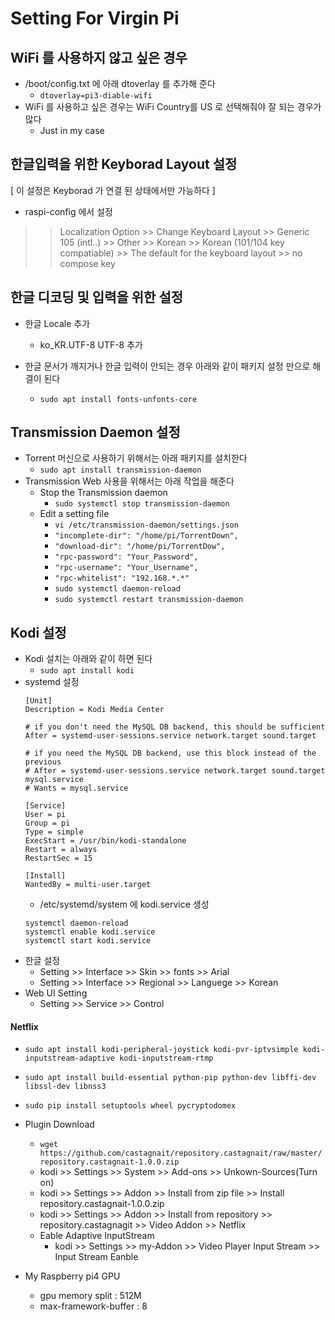 Setting For Virgin Pi
======================

WiFi 를 사용하지 않고 싶은 경우
--------------------------------
* /boot/config.txt 에 아래 dtoverlay 를 추가해 준다
	* `dtoverlay=pi3-diable-wifi`
* WiFi 를 사용하고 싶은 경우는 WiFi Country를 US 로 선택해줘야 잘 되는 경우가 많다
	* Just in my case


한글입력을 위한 Keyborad Layout 설정
--------------------------------
[ 이 설정은 Keyborad 가 연결 된 상태에서만 가능하다 ]
* raspi-config 에서 설정
>> Localization Option >>
>> Change Keyboard Layout >>
>> Generic 105 (intl..) >>
>> Other >>
>> Korean >>
>> Korean (101/104 key compatiable) >>
>> The default for the keyboard layout  >>
>> no compose key



한글 디코딩 및 입력을 위한 설정 
--------------------------------
* 한글 Locale 추가
	* ko_KR.UTF-8 UTF-8 추가

* 한글 문서가 깨지거나 한글 입력이 안되는 경우 아래와 같이 패키지 설정 만으로 해결이 된다

	* `sudo apt install fonts-unfonts-core`


Transmission Daemon 설정
--------------------------------

* Torrent 머신으로 사용하기 위해서는 아래 패키지를 설치한다 
	* `sudo apt install transmission-daemon`
* Transmission Web 사용을 위해서는 아래 작업을 해준다
	* Stop the Transmission daemon
		* `sudo systemctl stop transmission-daemon`
	* Edit a setting file
		* `vi /etc/transmission-daemon/settings.json`
		* `"incomplete-dir": "/home/pi/TorrentDown",`
		* `"download-dir": "/home/pi/TorrentDow",`
		* `"rpc-password": "Your_Password",`
		* `"rpc-username": "Your_Username",`
		* `"rpc-whitelist": "192.168.*.*"`
		* `sudo systemctl daemon-reload`
		* `sudo systemctl restart transmission-daemon`



Kodi 설정
--------------------------------

* Kodi 설치는 아래와 같이 하면 된다
	* `sudo apt install kodi`
* systemd 설정
	``` 
	[Unit]
	Description = Kodi Media Center

	# if you don't need the MySQL DB backend, this should be sufficient
	After = systemd-user-sessions.service network.target sound.target

	# if you need the MySQL DB backend, use this block instead of the previous
	# After = systemd-user-sessions.service network.target sound.target mysql.service
	# Wants = mysql.service

	[Service]
	User = pi
	Group = pi
	Type = simple
	ExecStart = /usr/bin/kodi-standalone
	Restart = always
	RestartSec = 15

	[Install]
	WantedBy = multi-user.target
	```
	* /etc/systemd/system 에 kodi.service 생성
	```
	systemctl daemon-reload
	systemctl enable kodi.service
	systemctl start kodi.service
	```
* 한글 설정
	* Setting >> Interface >> Skin >> fonts >> Arial 
	* Setting >> Interface >> Regional >> Languege >> Korean
* Web UI Setting
	* Setting >> Service >> Control
#### Netflix
* `sudo apt install kodi-peripheral-joystick kodi-pvr-iptvsimple kodi-inputstream-adaptive kodi-inputstream-rtmp`
* `sudo apt install build-essential python-pip python-dev libffi-dev libssl-dev libnss3`
* `sudo pip install setuptools wheel pycryptodomex`
* Plugin Download 
	* `wget https://github.com/castagnait/repository.castagnait/raw/master/repository.castagnait-1.0.0.zip`
	* kodi >> Settings >> System >> Add-ons >> Unkown-Sources(Turn on)
	* kodi >> Settings >> Addon >> Install from zip file >> Install repository.castagnait-1.0.0.zip
	* kodi >> Settings >> Addon >> Install from repository >> repository.castagnagit >> Video Addon >> Netflix
	* Eable Adaptive InputStream
		* kodi >> Settings >> my-Addon >> Video Player Input Stream >> Input Stream Eanble
		
* My Raspberry pi4 GPU
	* gpu memory split : 512M
	* max-framework-buffer : 8

